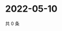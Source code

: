 # 2022-05-10

共 0 条

<!-- BEGIN WEIBO -->
<!-- 最后更新时间 Tue May 10 2022 02:02:07 GMT+0800 (China Standard Time) -->

<!-- END WEIBO -->

